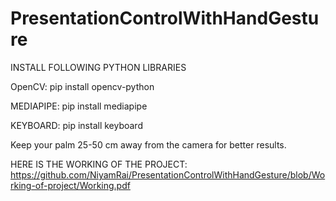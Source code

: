 # PresentationControlWithHandGesture

INSTALL FOLLOWING PYTHON LIBRARIES 

OpenCV:
pip install opencv-python

MEDIAPIPE:
pip install mediapipe

KEYBOARD:
pip install keyboard

Keep your palm 25-50 cm away from the camera for better results.

HERE IS THE WORKING OF THE PROJECT:   https://github.com/NiyamRai/PresentationControlWithHandGesture/blob/Working-of-project/Working.pdf
